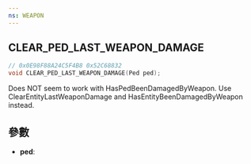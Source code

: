 ```yaml
---
ns: WEAPON
---
```

## CLEAR_PED_LAST_WEAPON_DAMAGE

```c
// 0x0E98F88A24C5F4B8 0x52C68832
void CLEAR_PED_LAST_WEAPON_DAMAGE(Ped ped);
```

Does NOT seem to work with HasPedBeenDamagedByWeapon.
Use ClearEntityLastWeaponDamage and HasEntityBeenDamagedByWeapon instead.

## 參數
* **ped**: 

